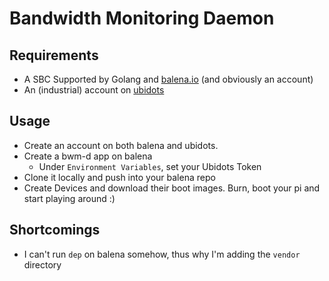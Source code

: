 # Bandwidth Monitoring Daemon

## Requirements

  * A SBC Supported by Golang and [balena.io](https://www.balena.io) (and obviously an account)
  * An (industrial) account on [ubidots](https://ubidots.com/)
  
## Usage

  * Create an account on both balena and ubidots.
  * Create a bwm-d app on balena
    * Under `Environment Variables`, set your Ubidots Token
  * Clone it locally and push into your balena repo
  * Create Devices and download their boot images. Burn, boot your pi and start playing around :)

## Shortcomings

  * I can't run `dep` on balena somehow, thus why I'm adding the `vendor` directory